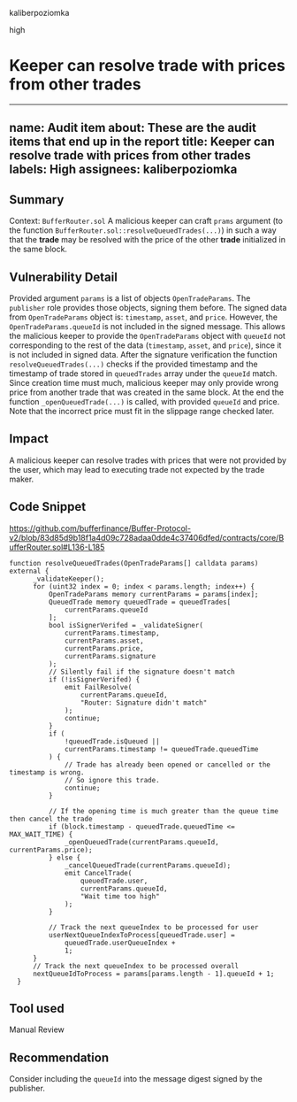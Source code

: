kaliberpoziomka

high

# Keeper can resolve trade with prices from other trades

---
name: Audit item
about: These are the audit items that end up in the report
title: Keeper can resolve trade with prices from other trades
labels: High
assignees: kaliberpoziomka
---

## Summary

Context: `BufferRouter.sol`
A malicious keeper can craft `prams` argument (to the function `BufferRouter.sol::resolveQueuedTrades(...)`) in such a way that the **trade** may be resolved with the price of the other **trade** initialized in the same block.

## Vulnerability Detail

Provided argument `params` is a list of objects `OpenTradeParams`. The `publisher` role provides those objects, signing them before. The signed data from `OpenTradeParams` object is: `timestamp`, `asset`, and `price`. However, the `OpenTradeParams.queueId` is not included in the signed message.  This allows the malicious keeper to provide the `OpenTradeParams` object with `queueId` not corresponding to the rest of the data (`timestamp`, `asset`, and `price`), since it is not included in signed data. 
After the signature verification the function `resolveQueuedTrades(...)` checks if the provided timestamp and the timestamp of trade stored in `queuedTrades` array under the `queueId` match. Since creation time must much, malicious keeper may only provide wrong price from another trade that was created in the same block.
At the end the function `_openQueuedTrade(...)` is called, with provided `queueId` and price.
Note that the incorrect price must fit in the slippage range checked later.

## Impact

A malicious keeper can resolve trades with prices that were not provided by the user, which may lead to executing trade not expected by the trade maker.

## Code Snippet

https://github.com/bufferfinance/Buffer-Protocol-v2/blob/83d85d9b18f1a4d09c728adaa0dde4c37406dfed/contracts/core/BufferRouter.sol#L136-L185
```solidity
function resolveQueuedTrades(OpenTradeParams[] calldata params) external {
      _validateKeeper();
      for (uint32 index = 0; index < params.length; index++) {
          OpenTradeParams memory currentParams = params[index];
          QueuedTrade memory queuedTrade = queuedTrades[
              currentParams.queueId
          ];
          bool isSignerVerifed = _validateSigner(
              currentParams.timestamp,
              currentParams.asset,
              currentParams.price,
              currentParams.signature
          );
          // Silently fail if the signature doesn't match
          if (!isSignerVerifed) {
              emit FailResolve(
                  currentParams.queueId,
                  "Router: Signature didn't match"
              );
              continue;
          }
          if (
              !queuedTrade.isQueued ||
              currentParams.timestamp != queuedTrade.queuedTime
          ) {
              // Trade has already been opened or cancelled or the timestamp is wrong.
              // So ignore this trade.
              continue;
          }

          // If the opening time is much greater than the queue time then cancel the trade
          if (block.timestamp - queuedTrade.queuedTime <= MAX_WAIT_TIME) {
              _openQueuedTrade(currentParams.queueId, currentParams.price);
          } else {
              _cancelQueuedTrade(currentParams.queueId);
              emit CancelTrade(
                  queuedTrade.user,
                  currentParams.queueId,
                  "Wait time too high"
              );
          }

          // Track the next queueIndex to be processed for user
          userNextQueueIndexToProcess[queuedTrade.user] =
              queuedTrade.userQueueIndex +
              1;
      }
      // Track the next queueIndex to be processed overall
      nextQueueIdToProcess = params[params.length - 1].queueId + 1;
  }
```

## Tool used

Manual Review

## Recommendation

Consider including the `queueId` into the message digest signed by the publisher.